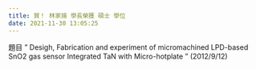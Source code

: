 ```yaml
---
title: 賀！ 林家揚 學長榮獲 碩士 學位
date: 2021-11-30 13:05:25
---
```

題目 ” Desigh, Fabrication and experiment of micromachined LPD-based SnO2 gas sensor Integrated TaN with Micro-hotplate ” (2012/9/12)

